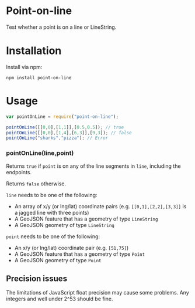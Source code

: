 # Point-on-line

Test whether a point is on a line or LineString.

# Installation

Install via npm:

```
npm install point-on-line
```

# Usage

```js
var pointOnLine = require("point-on-line");

pointOnLine([[0,0],[1,1]],[0.5,0.5]); // true
pointOnLine([[0,0],[1,4],[6,3]],[9,3]); // false
pointOnLine("sharks","pizza"); // Error
```

### pointOnLine(line,point)

Returns `true` if `point` is on any of the line segments in `line`, including the endpoints.

Returns `false` otherwise.

`line` needs to be one of the following:

* An array of x/y (or lng/lat) coordinate pairs (e.g. `[[0,1],[2,2],[3,3]]` is a jagged line with three points)
* A GeoJSON feature that has a geometry of type `LineString`
* A GeoJSON geometry of type `LineString`

`point` needs to be one of the following:

* An x/y (or lng/lat) coordinate pair (e.g. ``[51,75]``)
* A GeoJSON feature that has a geometry of type `Point`
* A GeoJSON geometry of type `Point`

## Precision issues

The limitations of JavaScript float precision may cause some problems.  Any integers and well under 2^53 should be fine.
